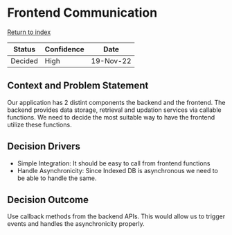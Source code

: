 # Frontend Communication

[Return to index](https://cse210-group5.github.io/cse210-fa22-ucsd-group5/decisions/)

|  Status   | Confidence    |   Date    |
| --------  | ----------    | --------- |
| Decided   | High          | 19-Nov-22 |

## Context and Problem Statement

Our application has 2 distint components the backend and the frontend. The backend provides data storage, retrieval and updation services via callable functions. We need to decide the most suitable way to have the frontend utilize these functions.

## Decision Drivers

* Simple Integration: It should be easy to call from frontend functions
* Handle Asynchronicity: Since Indexed DB is asynchronous we need to be able to handle the same.

## Decision Outcome

Use callback methods from the backend APIs. This would allow us to trigger events and handles the asynchronicity properly.

